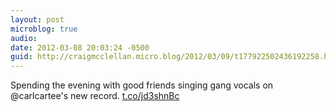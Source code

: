 ```yaml
---
layout: post
microblog: true
audio: 
date: 2012-03-08 20:03:24 -0500
guid: http://craigmcclellan.micro.blog/2012/03/09/t177922502436192258.html
---
```

Spending the evening with good friends singing gang vocals on @carlcartee's new record.  [t.co/jd3shnBc](http://t.co/jd3shnBc)
